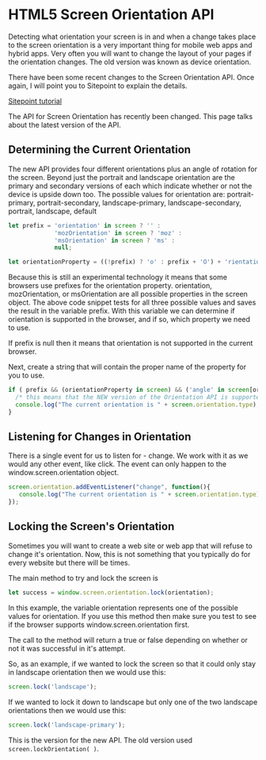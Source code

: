 # HTML5 Screen Orientation API

Detecting what orientation your screen is in and when a change takes place to the screen orientation is a very important thing for mobile web apps and hybrid apps. Very often you will want to change the layout of your pages if the orientation changes. The old version was known as device orientation.

There have been some recent changes to the Screen Orientation API. Once again, I will point you to Sitepoint to explain the details. 

[Sitepoint tutorial](http://www.sitepoint.com/screen-orientation-api-reloaded/)

The API for Screen Orientation has recently been changed. This page talks about the latest version of the API.


## Determining the Current Orientation

The new API provides four different orientations plus an angle of rotation for the screen. Beyond just the portrait and landscape orientation are the primary and secondary versions of each which indicate whether or not the device is upside down too. The possible values for orientation are: portrait-primary, portrait-secondary, landscape-primary, landscape-secondary, portrait, landscape, default

```js
let prefix = 'orientation' in screen ? '' :
             'mozOrientation' in screen ? 'moz' :
             'msOrientation' in screen ? 'ms' :
             null;

let orientationProperty = ((!prefix) ? 'o' : prefix + 'O') + 'rientation';
```

Because this is still an experimental technology it means that some browsers use prefixes for the orientation property. orientation, mozOrientation, or msOrientation are all possible properties in the screen object. The above code snippet tests for all three possible values and saves the result in the variable prefix. With this variable we can determine if orientation is supported in the browser, and if so, which property we need to use. 

If prefix is null then it means that orientation is not supported in the current browser.

Next, create a string that will contain the proper name of the property for you to use.

```js
if ( prefix && (orientationProperty in screen) && ('angle' in screen[orientationProperty]) ) {
  /* this means that the NEW version of the Orientation API is supported. */
  console.log("The current orientation is " + screen.orientation.type);
}
``` 

## Listening for Changes in Orientation

There is a single event for us to listen for - change. We work with it as we would any other event, like click. The event can only happen to the window.screen.orientation object.

```js
screen.orientation.addEventListener("change", function(){
   console.log("The current orientation is " + screen.orientation.type);
});
``` 

## Locking the Screen's Orientation

Sometimes you will want to create a web site or web app that will refuse to change it's orientation. Now, this is not something that you typically do for every website but there will be times.

The main method to try and lock the screen is

```js
let success = window.screen.orientation.lock(orientation);
```

In this example, the variable orientation represents one of the possible values for orientation. If you use this method then make sure you test to see if the browser supports window.screen.orientation first.

The call to the method will return a true or false depending on whether or not it was successful in it's attempt.

So, as an example, if we wanted to lock the screen so that it could only stay in landscape orientation then we would use this:

```js
screen.lock('landscape');
```

If we wanted to lock it down to landscape but only one of the two landscape orientations then we would use this:

```js
screen.lock('landscape-primary');
```

This is the version for the new API. The old version used `screen.lockOrientation( )`.

 
<YouTube
    title="Screen Orientation API"
    url="https://www.youtube.com/embed/FujzCfH7Gzo"
/>
